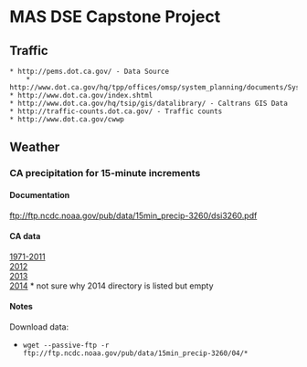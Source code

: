 # MAS DSE Capstone Project

## Traffic

	* http://pems.dot.ca.gov/ - Data Source
		* http://www.dot.ca.gov/hq/tpp/offices/omsp/system_planning/documents/System_Planning_Training_Module_2_TCR_Guide_Working_Draft_2013_02_22.pdf
	* http://www.dot.ca.gov/index.shtml
	* http://www.dot.ca.gov/hq/tsip/gis/datalibrary/ - Caltrans GIS Data
	* http://traffic-counts.dot.ca.gov/ - Traffic counts
	* http://www.dot.ca.gov/cwwp

## Weather
### CA precipitation for 15-minute increments
#### Documentation

 ftp://ftp.ncdc.noaa.gov/pub/data/15min_precip-3260/dsi3260.pdf

 #### CA data

 [1971-2011](ftp://ftp.ncdc.noaa.gov/pub/data/15min_precip-3260/04/)  
 [2012](ftp://ftp.ncdc.noaa.gov/pub/data/15min_precip-3260/by_month2012)  
 [2013](ftp://ftp.ncdc.noaa.gov/pub/data/15min_precip-3260/by_month2014)  
 [2014](ftp://ftp.ncdc.noaa.gov/pub/data/15min_precip-3260/by_month2014)
 	* not sure why 2014 directory is listed but empty

 #### Notes

 Download data:  
 * `wget --passive-ftp -r ftp://ftp.ncdc.noaa.gov/pub/data/15min_precip-3260/04/*`

